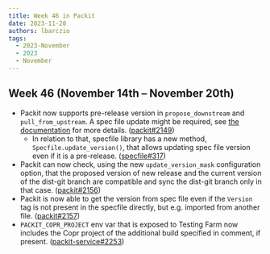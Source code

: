 ```yaml
---
title: Week 46 in Packit
date: 2023-11-20
authors: lbarczio
tags:
  - 2023-November
  - 2023
  - November
---
```


## Week 46 (November 14th – November 20th)

- Packit now supports pre-release version in `propose_downstream` and `pull_from_upstream`.
  A spec file update might be required, see [the documentation](/docs/pre-releases) for more details.
  ([packit#2149](https://github.com/packit/packit/pull/2149))
  - In relation to that, specfile library has a new method, `Specfile.update_version()`, that allows updating spec file
    version even if it is a pre-release. ([specfile#317](https://github.com/packit/specfile/pull/317))
- Packit can now check, using the new `update_version_mask` configuration option, that the proposed version of new release
  and the current version of the dist-git branch are compatible and sync the dist-git branch only in that case.
  ([packit#2156](https://github.com/packit/packit/pull/2156))
- Packit is now able to get the version from spec file even if the `Version` tag is not present in the specfile directly,
  but e.g. imported from another file. ([packit#2157](https://github.com/packit/packit/pull/2157))
- `PACKIT_COPR_PROJECT` env var that is exposed to Testing Farm now includes the Copr project of the additional build
  specified in comment, if present. ([packit-service#2253](https://github.com/packit/packit-service/pull/2253))
